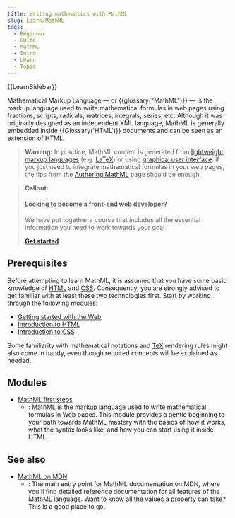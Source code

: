 ```yaml
---
title: Writing mathematics with MathML
slug: Learn/MathML
tags:
  - Beginner
  - Guide
  - MathML
  - Intro
  - Learn
  - Topic
---
```


{{LearnSidebar}}

Mathematical Markup Language — or {{glossary("MathML")}} — is the markup language used to write mathematical formulas in web pages using fractions, scripts, radicals, matrices, integrals, series, etc. Although it was originally designed as an independent XML language, MathML is generally embedded inside {{Glossary('HTML')}} documents and can be seen as an extension of HTML.

> **Warning:** In practice, MathML content is generated from [lightweight markup languages](https://en.wikipedia.org/wiki/Lightweight_markup_language) (e.g. [LaTeX](https://en.wikipedia.org/wiki/LaTeX)) or using [graphical user interface](https://en.wikipedia.org/wiki/Graphical_user_interface): if you just need to integrate mathematical formulas in your web pages, the tips from the [Authoring MathML](/en-US/docs/Web/MathML/Authoring) page should be enough.

> **Callout:**
>
> #### Looking to become a front-end web developer?
>
> We have put together a course that includes all the essential information you need to work towards your goal.
>
> [**Get started**](/en-US/docs/Learn/Front-end_web_developer)

## Prerequisites

Before attempting to learn MathML, it is assumed that you have some basic knowledge of [HTML](/en-US/docs/Learn/HTML) and [CSS](/en-US/docs/Learn/CSS). Consequently, you are strongly advised to get familiar with at least these two technologies first. Start by working through the following modules:

- [Getting started with the Web](/en-US/docs/Learn/Getting_started_with_the_web)
- [Introduction to HTML](/en-US/docs/Learn/HTML/Introduction_to_HTML)
- [Introduction to CSS](/en-US/docs/Learn/CSS/First_steps)

Some familiarity with mathematical notations and [TeX](https://en.wikipedia.org/wiki/TeX) rendering rules might also come in handy, even though required concepts will be explained as needed.

## Modules

- [MathML first steps](/en-US/docs/Learn/MathML/First_steps)
  - : MathML is the markup language used to write mathematical formulas in Web pages. This module provides a gentle beginning to your path towards MathML mastery with the basics of how it works, what the syntax looks like, and how you can start using it inside HTML.

## See also

- [MathML on MDN](/en-US/docs/Web/MathML)
  - : The main entry point for MathML documentation on MDN, where you'll find detailed reference documentation for all features of the MathML language. Want to know all the values a property can take? This is a good place to go.
